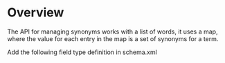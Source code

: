 # **Overview**
The API for managing synonyms works with a list of words, it uses a map, where the value for each entry in the map is a set of synonyms for a term.

Add the following field type definition in schema.xml

>    <fieldType name="managed_en" positionIncrementGap="100">
>    <analyzer>    
>    <tokenizer class="solr.StandardTokenizerFactory"/>    
>    <filter class="solr.ManagedStopFilterFactory"   managed="english" />     
>    <filter class="solr.ManagedSynonymFilterFactory"  managed="english" />   
>    </analyzer>
>    </fieldType>
